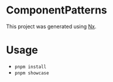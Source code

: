 

# ComponentPatterns

This project was generated using [Nx](https://nx.dev).

# Usage

- `pnpm install`
- `pnpm showcase`

